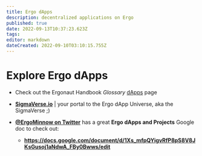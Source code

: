 ```yaml
---
title: Ergo dApps
description: decentralized applications on Ergo
published: true
date: 2022-09-13T10:37:23.623Z
tags: 
editor: markdown
dateCreated: 2022-09-10T03:10:15.755Z
---
```


# Explore Ergo dApps 
- Check out the Ergonaut Handbook *Glossary* [dApps](https://ergonaut.space/en/Glossary/dApps) page 
- [**SigmaVerse.io**](https://sigmaverse.io/all-projects/?category=All) | your portal to the Ergo dApp Universe, aka the SigmaVerse ;)

- [**@ErgoMinnow on Twitter**](https://twitter.com/ErgoMinnow?s=20&t=3OHzqaQUj3xRuoV7XUH9Aw) has a great **Ergo dApps and Projects** Google doc to check out: 

    - **https://docs.google.com/document/d/1Xs_mfpQYigvRfP8pS8V8JKsGusoj1aNdwA_FBy0Bwws/edit**
    
    
